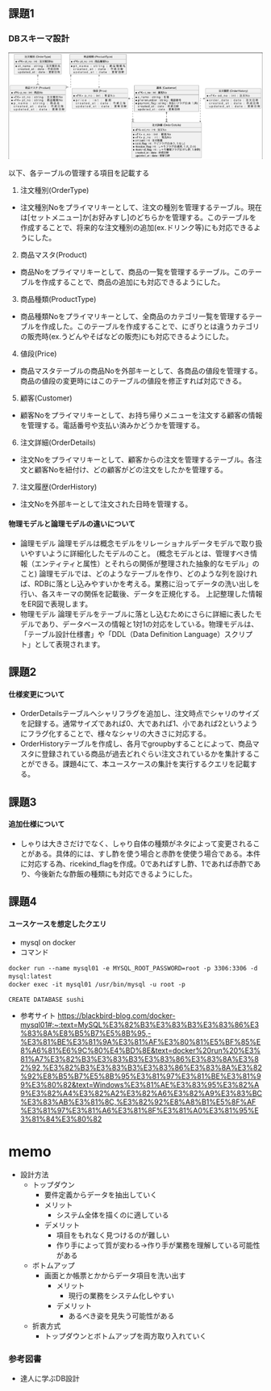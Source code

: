 ## 課題1

### DBスキーマ設計
![ER図](./ER%E5%9B%B3.png)

以下、各テーブルの管理する項目を記載する
1. 注文種別(OrderType)
  + 注文種別Noをプライマリキーとして、注文の種別を管理するテーブル。現在は[セットメニュー]か[お好みすし]のどちらかを管理する。このテーブルを作成することで、将来的な注文種別の追加(ex.ドリンク等)にも対応できるようにした。
2. 商品マスタ(Product)
  + 商品Noをプライマリキーとして、商品の一覧を管理するテーブル。このテーブルを作成することで、商品の追加にも対応できるようにした。
3. 商品種類(ProductType)
  + 商品種類Noをプライマリキーとして、全商品のカテゴリ一覧を管理するテーブルを作成した。このテーブルを作成することで、にぎりとは違うカテゴリの販売時(ex.うどんやそばなどの販売)にも対応できるようにした。
4. 値段(Price)
  + 商品マスタテーブルの商品Noを外部キーとして、各商品の値段を管理する。商品の値段の変更時にはこのテーブルの値段を修正すれば対応できる。
5. 顧客(Customer)
  + 顧客Noをプライマリキーとして、お持ち帰りメニューを注文する顧客の情報を管理する。電話番号や支払い済みかどうかを管理する。
6. 注文詳細(OrderDetails)
  + 注文Noをプライマリキーとして、顧客からの注文を管理するテーブル。各注文と顧客Noを紐付け、どの顧客がどの注文をしたかを管理する。
7. 注文履歴(OrderHistory)
  + 注文Noを外部キーとして注文された日時を管理する。

#### 物理モデルと論理モデルの違いについて
+ 論理モデル
  論理モデルは概念モデルをリレーショナルデータモデルで取り扱いやすいように詳細化したモデルのこと。
  (概念モデルとは、管理すべき情報（エンティティと属性）とそれらの関係が整理された抽象的なモデル」のこと)
  論理モデルでは、どのようなテーブルを作り、どのような列を設ければ、RDBに落とし込みやすいかを考える。業務に沿ってデータの洗い出しを行い、各スキーマの関係を記載後、データを正規化する。
  上記整理した情報をER図で表現します。
+ 物理モデル
   論理モデルをテーブルに落とし込むためにさらに詳細に表したモデルであり、データベースの情報と1対1の対応をしている。物理モデルは、「テーブル設計仕様書」や「DDL（Data Definition Language）スクリプト」として表現されます。


## 課題2
#### 仕様変更について
- OrderDetailsテーブルへシャリフラグを追加し、注文時点でシャリのサイズを記録する。通常サイズであれば0、大であれば1、小であれば2というようにフラグ化することで、様々なシャリの大きさに対応する。
- OrderHistoryテーブルを作成し、各月でgroupbyすることによって、商品マスタに登録されている商品が過去どれぐらい注文されているかを集計することができる。課題4にて、本ユースケースの集計を実行するクエリを記載する。

## 課題3
#### 追加仕様について
- しゃりは大きさだけでなく、しゃり自体の種類がネタによって変更されることがある。具体的には、すし酢を使う場合と赤酢を使使う場合である。本件に対応する為、ricekind_flagを作成。0であればすし酢、1であれば赤酢であり、今後新たな酢飯の種類にも対応できるようにした。

## 課題4
#### ユースケースを想定したクエリ
+ mysql on docker
+ コマンド
```
docker run --name mysql01 -e MYSQL_ROOT_PASSWORD=root -p 3306:3306 -d mysql:latest
docker exec -it mysql01 /usr/bin/mysql -u root -p
```
```
CREATE DATABASE sushi
```
- 参考サイト
https://blackbird-blog.com/docker-mysql01#:~:text=MySQL%E3%82%B3%E3%83%B3%E3%83%86%E3%83%8A%E8%B5%B7%E5%8B%95,-%E3%81%BE%E3%81%9A%E3%81%AF%E3%80%81%E5%BF%85%E8%A6%81%E6%9C%80%E4%BD%8E&text=docker%20run%20%E3%81%A7%E3%82%B3%E3%83%B3%E3%83%86%E3%83%8A%E3%82%92,%E3%82%B3%E3%83%B3%E3%83%86%E3%83%8A%E3%82%92%E8%B5%B7%E5%8B%95%E3%81%97%E3%81%BE%E3%81%99%E3%80%82&text=Windows%E3%81%AE%E3%83%95%E3%82%A9%E3%82%A4%E3%82%A2%E3%82%A6%E3%82%A9%E3%83%BC%E3%83%AB%E3%81%8C,%E3%82%92%E8%A8%B1%E5%8F%AF%E3%81%97%E3%81%A6%E3%81%8F%E3%81%A0%E3%81%95%E3%81%84%E3%80%82



# memo
- 設計方法
  + トップダウン
    + 要件定義からデータを抽出していく
    + メリット
      + システム全体を描くのに適している
    + デメリット
      + 項目をもれなく見つけるのが難しい
      + 作り手によって質が変わる→作り手が業務を理解している可能性がある
  + ボトムアップ
    + 画面とか帳票とかからデータ項目を洗い出す
      + メリット
        + 現行の業務をシステム化しやすい
      + デメリット
        + あるべき姿を見失う可能性がある
  + 折衷方式
    + トップダウンとボトムアップを両方取り入れていく

### 参考図書
+ 達人に学ぶDB設計